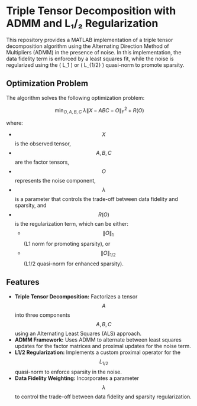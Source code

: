 # Triple Tensor Decomposition with ADMM and L₁/₂ Regularization

This repository provides a MATLAB implementation of a triple tensor decomposition algorithm using the Alternating Direction Method of Multipliers (ADMM) in the presence of noise. In this implementation, the data fidelity term is enforced by a least squares fit, while the noise is regularized using the \( L_1 \) or \( L_{1/2} \) quasi-norm to promote sparsity.

## Optimization Problem

The algorithm solves the following optimization problem:

$$
\min_{O, A, B, C} \; \lambda \|X - ABC - O\|_F^2 + R(O)
$$


where:
- $$X$$ is the observed tensor,
- $$A, B, C$$ are the factor tensors,
- $$O$$ represents the noise component,
- $$\lambda$$ is a parameter that controls the trade-off between data fidelity and sparsity, and
- $$R(O)$$ is the regularization term, which can be either:
  - $$ \|O\|_1 $$ (L1 norm for promoting sparsity), or
  - $$ \|O\|_{1/2}$$ (L1/2 quasi-norm for enhanced sparsity).

## Features

- **Triple Tensor Decomposition:** Factorizes a tensor $$A$$ into three components $$A, B, C$$ using an Alternating Least Squares (ALS) approach.
- **ADMM Framework:** Uses ADMM to alternate between least squares updates for the factor matrices and proximal updates for the noise term.
- **L1/2 Regularization:** Implements a custom proximal operator for the $$L_{1/2}$$ quasi-norm to enforce sparsity in the noise.
- **Data Fidelity Weighting:** Incorporates a parameter  $$\lambda $$ to control the trade-off between data fidelity and sparsity regularization.
